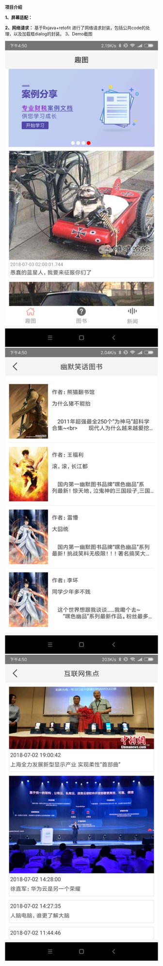 **项目介绍**

**1、屏幕适配：**


**2、网络请求：**
基于Rxjava+retofit 进行了网络请求封装，包括公共code的处理，以及加载框dialog的封装。
3、Demo截图

![Alt text](/imager/Screenshot_2018-07-03-16-50-31-279_com.example.rx.png)
![Alt text](/imager/Screenshot_2018-07-03-16-50-38-874_com.example.rx.png)
![Alt text](/imager/Screenshot_2018-07-03-16-50-56-815_com.example.rx.png)
